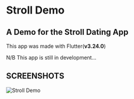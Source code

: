 # Stroll Demo

## A Demo for the Stroll Dating App

This app was made with Flutter(**v3.24.0**)

N/B
This app is still in development...

## SCREENSHOTS
![Stroll Demo](https://github.com/user-attachments/assets/671ab082-cf14-483b-9a70-bea5e53cdf10)
